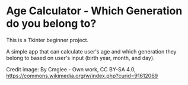 # Age Calculator - Which Generation do you belong to?

This is a Tkinter beginner project.

A simple app that can calculate user's age and which generation they belong to based on user's input (birth year, month, and day).

Credit image: 
By Cmglee - Own work, CC BY-SA 4.0, https://commons.wikimedia.org/w/index.php?curid=91612069
